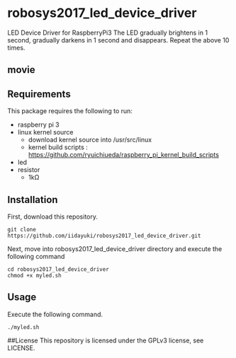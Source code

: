 # robosys2017_led_device_driver
LED Device Driver for RaspberryPi3
The LED gradually brightens in 1 second, gradually darkens in 1 second and disappears.
Repeat the above 10 times.

## movie


## Requirements
This package requires the following to run:
* raspberry pi 3
* linux kernel source
  * download kernel source into /usr/src/linux
  * kernel build scripts : https://github.com/ryuichiueda/raspberry_pi_kernel_build_scripts
* led
* resistor
  * 1kΩ


## Installation
First, download this repository.

    git clone https://github.com/iidayuki/robosys2017_led_device_driver.git

Next, move into robosys2017_led_device_driver directory and  execute the following command

    cd robosys2017_led_device_driver
    chmod +x myled.sh

## Usage
Execute the following command.

    ./myled.sh

##License
This repository is licensed under the GPLv3 license, see LICENSE.

